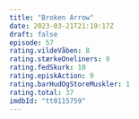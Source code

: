 ```yaml
---
title: "Broken Arrow"
date: 2023-03-21T21:19:17Z
draft: false
episode: 57
rating.vildeVåben: 8
rating.stærkeOneliners: 9
rating.fedSkurk: 10
rating.episkAction: 9
rating.barHudOgStoreMuskler: 1
rating.total: 37
imdbId: "tt0115759"
---
```


